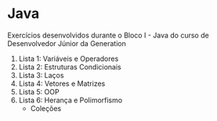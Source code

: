# Java

Exercícios desenvolvidos durante o Bloco I - Java do curso de Desenvolvedor Júnior da Generation

1. Lista 1: Variáveis e Operadores
2. Lista 2: Estruturas Condicionais
3. Lista 3: Laços
4. Lista 4: Vetores e Matrizes
5. Lista 5: OOP
6. Lista 6: Herança e Polimorfismo
   - Coleções
